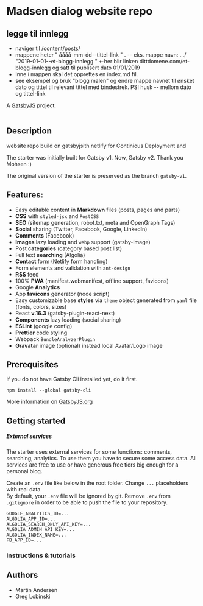 # Madsen dialog website repo

## legge til innlegg
- naviger til /content/posts/
- mappene heter " åååå-mm-dd--tittel-link " . 
-- eks. mappe navn: .../ "2019-01-01--et-blogg-innlegg " <-her blir linken dittdomene.com/et-blogg-innlegg og satt til publisert dato 01/01/2019
- Inne i mappen skal det opprettes en index.md fil. 
- see eksempel og bruk "blogg malen" og endre mappe navnet til ønsket dato og tittel til relevant tittel med bindestrek. PS! husk -- mellom dato og tittel-link



A [GatsbyJS](https://www.gatsbyjs.org/) project. <br /><br />


## Description

website repo build on gatsbyjsith netlify for Continious Deployment and

The starter was initially built for Gatsby v1. Now, Gatsby v2. Thank you Mohsen :)

The original version of the starter is preserved as the branch `gatsby-v1`.

## Features:

- Easy editable content in **Markdown** files (posts, pages and parts)
- **CSS** with `styled-jsx` and `PostCSS`
- **SEO** (sitemap generation, robot.txt, meta and OpenGraph Tags)
- **Social** sharing (Twitter, Facebook, Google, LinkedIn)
- **Comments** (Facebook)
- **Images** lazy loading and `webp` support (gatsby-image)
- Post **categories** (category based post list)
- Full text **searching** (Algolia)
- **Contact** form (Netlify form handling)
- Form elements and validation with `ant-design`
- **RSS** feed
- 100% **PWA** (manifest.webmanifest, offline support, favicons)
- Google **Analytics**
- App **favicons** generator (node script)
- Easy customizable base **styles** via `theme` object generated from `yaml` file (fonts, colors, sizes)
- React **v.16.3** (gatsby-plugin-react-next)
- **Components** lazy loading (social sharing)
- **ESLint** (google config)
- **Prettier** code styling
- Webpack `BundleAnalyzerPlugin`
- **Gravatar** image (optional) instead local Avatar/Logo image

## Prerequisites

If you do not have Gatsby Cli installed yet, do it first.

```text
npm install --global gatsby-cli
```

More information on [GatsbyJS.org](https://www.gatsbyjs.org/tutorial/part-one)

## Getting started


##### External services

The starter uses external services for some functions: comments, searching, analytics. To use them you have to secure some access data. All services are free to use or have generous free tiers big enough for a personal blog.

Create an `.env` file like below in the root folder. Change `...` placeholders with real data.
<br />By default, your `.env` file will be ignored by git. Remove `.env` from `.gitignore` in order to be able to push the file to your repository.

```text
GOOGLE_ANALYTICS_ID=...
ALGOLIA_APP_ID=...
ALGOLIA_SEARCH_ONLY_API_KEY=...
ALGOLIA_ADMIN_API_KEY=...
ALGOLIA_INDEX_NAME=...
FB_APP_ID=...
```

### Instructions & tutorials


## Authors
- Martin Andersen
- Greg Lobinski 




